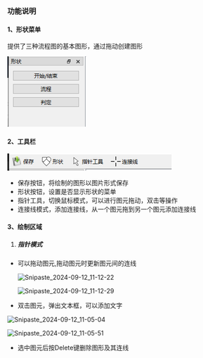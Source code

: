 ### 功能说明

#### 1、形状菜单

提供了三种流程图的基本图形，通过拖动创建图形

![image-20240912105540997](.\pics\image-20240912105540997.png)

#### 2、工具栏

![Snipaste_2024-09-12_10-57-04](.\pics\Snipaste_2024-09-12_10-57-04.png)

- 保存按钮，将绘制的图形以图片形式保存
- 形状按钮，设置是否显示形状的菜单
- 指针工具，切换鼠标模式，可以进行图元拖动，双击等操作
- 连接线模式，添加连接线，从一个图元拖到另一个图元添加连接线

#### 3、绘制区域

1. ##### 指针模式

- 可以拖动图元,拖动图元时更新图元间的连线

  ![Snipaste_2024-09-12_11-12-22](D:\Desktop\FlowChart\pics\Snipaste_2024-09-12_11-12-22.png)

  ![Snipaste_2024-09-12_11-12-29](D:\Desktop\FlowChart\pics\Snipaste_2024-09-12_11-12-29.png)

- 双击图元，弹出文本框，可以添加文字

![Snipaste_2024-09-12_11-05-04](D:\Desktop\FlowChart\pics\Snipaste_2024-09-12_11-05-04.png)

![Snipaste_2024-09-12_11-05-51](D:\Desktop\FlowChart\pics\Snipaste_2024-09-12_11-05-51.png)

- 选中图元后按Delete键删除图形及其连线









